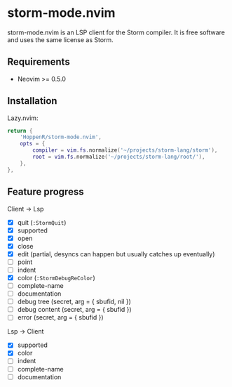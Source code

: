 # storm-mode.nvim

storm-mode.nvim is an LSP client for the Storm compiler. It is free
software and uses the same license as Storm.

## Requirements

- Neovim >= 0.5.0

## Installation

Lazy.nvim:
```lua
return {
    'HoppenR/storm-mode.nvim',
    opts = {
        compiler = vim.fs.normalize('~/projects/storm-lang/storm'),
        root = vim.fs.normalize('~/projects/storm-lang/root/'),
    },
},
```

## Feature progress

Client -> Lsp
- [x] quit (`:StormQuit`)
- [x] supported
- [x] open
- [x] close
- [x] edit (partial, desyncs can happen but usually catches up eventually)
- [ ] point
- [ ] indent
- [x] color (`:StormDebugReColor`)
- [ ] complete-name
- [ ] documentation
- [ ] debug tree (secret, arg = { sbufid, nil })
- [ ] debug content (secret, arg = { sbufid })
- [ ] error (secret, arg = { sbufid })

Lsp -> Client
- [x] supported
- [x] color
- [ ] indent
- [ ] complete-name
- [ ] documentation
